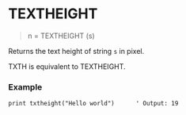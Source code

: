 # TEXTHEIGHT

> n = TEXTHEIGHT (s)

Returns the text height of string `s` in pixel. 

TXTH is equivalent to TEXTHEIGHT.

### Example

```
print txtheight("Hello world")      ' Output: 19
```


